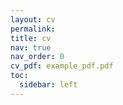 ```yaml
---
layout: cv
permalink: 
title: cv
nav: true
nav_order: 0
cv_pdf: example_pdf.pdf
toc:
  sidebar: left
---
```

